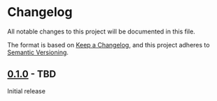 # Changelog

All notable changes to this project will be documented in this file.

The format is based on [Keep a Changelog](https://keepachangelog.com/en/1.0.0/), and this project adheres
to [Semantic Versioning](https://semver.org/spec/v2.0.0.html).

## [0.1.0] - TBD

Initial release

[Unreleased]: https://github.com/omnigres/omnigres/commits/next/omni_northwind

[0.1.0]: [https://github.com/omnigres/omnigres/pull/904]
